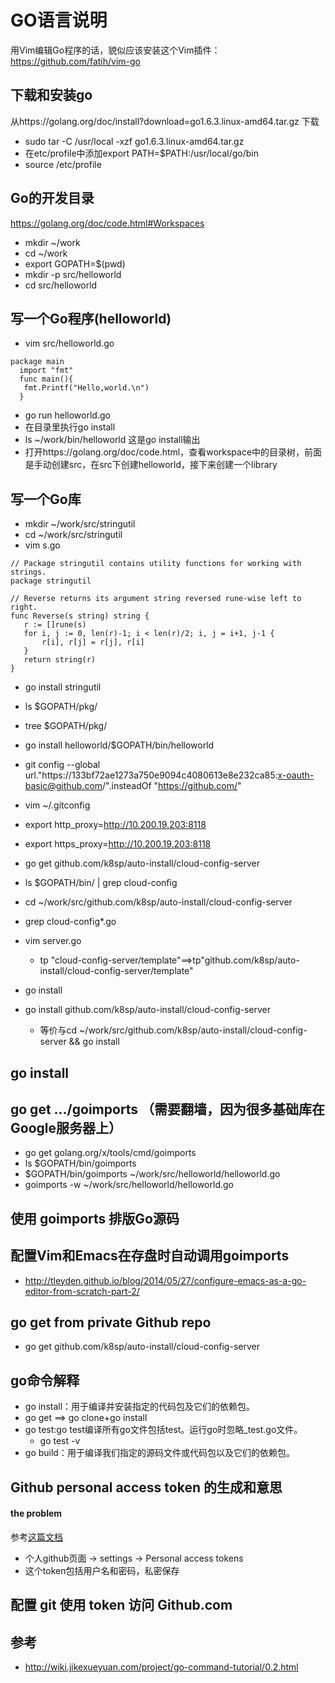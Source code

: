 # GO语言说明

用Vim编辑Go程序的话，貌似应该安装这个Vim插件：https://github.com/fatih/vim-go
## 下载和安装go
从https://golang.org/doc/install?download=go1.6.3.linux-amd64.tar.gz 下载
 - sudo tar -C /usr/local -xzf go1.6.3.linux-amd64.tar.gz
 - 在etc/profile中添加export PATH=$PATH:/usr/local/go/bin
 - source /etc/profile

## Go的开发目录
https://golang.org/doc/code.html#Workspaces
 - mkdir ~/work
 - cd ~/work
 - export GOPATH=$(pwd)
 - mkdir -p src/helloworld
 - cd src/helloworld

## 写一个Go程序(helloworld)
 - vim src/helloworld.go

 ```
package main
   import "fmt"
   func main(){
    fmt.Printf("Hello,world.\n")
   }
``` 
 - go run helloworld.go
 - 在目录里执行go install
 - ls ~/work/bin/helloworld 这是go install输出
 - 打开https://golang.org/doc/code.html，查看workspace中的目录树，前面是手动创建src，在src下创建helloworld，接下来创建一个library
## 写一个Go库
 - mkdir ~/work/src/stringutil
 - cd ~/work/src/stringutil
 - vim s.go
 ```
// Package stringutil contains utility functions for working with strings.
package stringutil

// Reverse returns its argument string reversed rune-wise left to right.
func Reverse(s string) string {
	r := []rune(s)
	for i, j := 0, len(r)-1; i < len(r)/2; i, j = i+1, j-1 {
		r[i], r[j] = r[j], r[i]
	}
	return string(r)
}
 ```
 - go install stringutil
 - ls $GOPATH/pkg/
 - tree $GOPATH/pkg/
 - go install helloworld/$GOPATH/bin/helloworld

 - git config --global url."https://133bf72ae1273a750e9094c4080613e8e232ca85:x-oauth-basic@github.com/".insteadOf "https://github.com/"
 - vim ~/.gitconfig
 - export http_proxy=http://10.200.19.203:8118
 - export https_proxy=http://10.200.19.203:8118
 - go get github.com/k8sp/auto-install/cloud-config-server
 - ls $GOPATH/bin/ | grep cloud-config
 - cd ~/work/src/github.com/k8sp/auto-install/cloud-config-server
 - grep cloud-config*.go
 - vim server.go
   - tp "cloud-config-server/template"==>tp"github.com/k8sp/auto-install/cloud-config-server/template"
 - go install
 - go install github.com/k8sp/auto-install/cloud-config-server

   - 等价与cd ~/work/src/github.com/k8sp/auto-install/cloud-config-server && go install

## go install

## go get .../goimports （需要翻墙，因为很多基础库在Google服务器上）
 - go get golang.org/x/tools/cmd/goimports
 - ls $GOPATH/bin/goimports
 - $GOPATH/bin/goimports ~/work/src/helloworld/helloworld.go
 - goimports -w ~/work/src/helloworld/helloworld.go

## 使用 goimports 排版Go源码

## 配置Vim和Emacs在存盘时自动调用goimports
 - http://tleyden.github.io/blog/2014/05/27/configure-emacs-as-a-go-editor-from-scratch-part-2/

## go get from private Github repo
 - go get github.com/k8sp/auto-install/cloud-config-server

## go命令解释
 - go install：用于编译并安装指定的代码包及它们的依赖包。
 - go get ==> go clone+go install 
 - go test:go test编译所有go文件包括test。运行go时忽略_test.go文件。
   - go test -v 
 - go build：用于编译我们指定的源码文件或代码包以及它们的依赖包。

## Github personal access token 的生成和意思
#### the problem
参考[这篇文档](https://github.com/k8sp/auto-install/issues/29)
 - 个人github页面 -> settings -> Personal access tokens
 - 这个token包括用户名和密码，私密保存

## 配置 git 使用 token 访问 Github.com


 
## 参考
- http://wiki.jikexueyuan.com/project/go-command-tutorial/0.2.html

